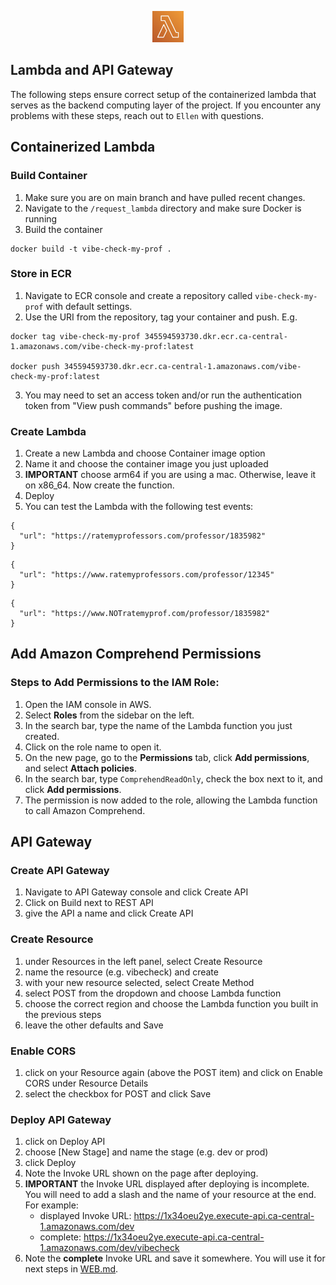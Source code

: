 <p align="center">
  <img src="https://github.com/Jonqora/VibeCheckMyProf/blob/main/scratch/image_files/lambda.png" width="50" height="50" />
</p> 

## Lambda and API Gateway

The following steps ensure correct setup of the containerized lambda that serves as the backend computing layer of the project. If you encounter any problems with these steps, reach out to `Ellen` with questions. 

## Containerized Lambda

### Build Container

1. Make sure you are on main branch and have pulled recent changes.
2. Navigate to the `/request_lambda` directory and make sure Docker is running
3. Build the container
```
docker build -t vibe-check-my-prof .
```

### Store in ECR
1. Navigate to ECR console and create a repository called `vibe-check-my-prof` with default settings.
2. Use the URI from the repository, tag your container and push. E.g.
```
docker tag vibe-check-my-prof 345594593730.dkr.ecr.ca-central-1.amazonaws.com/vibe-check-my-prof:latest

docker push 345594593730.dkr.ecr.ca-central-1.amazonaws.com/vibe-check-my-prof:latest
```
3. You may need to set an access token and/or run the authentication token from "View push commands" before pushing the image.

### Create Lambda
1. Create a new Lambda and choose Container image option
2. Name it and choose the container image you just uploaded
3. **IMPORTANT** choose arm64 if you are using a mac. Otherwise, leave it on x86_64. Now create the function.
3. Deploy
4. You can test the Lambda with the following test events:
```
{
  "url": "https://ratemyprofessors.com/professor/1835982"
}
```
```
{
  "url": "https://www.ratemyprofessors.com/professor/12345"
}
```
```
{
  "url": "https://www.NOTratemyprof.com/professor/1835982"
}
```

## Add Amazon Comprehend Permissions

### Steps to Add Permissions to the IAM Role:
1. Open the IAM console in AWS.
2. Select **Roles** from the sidebar on the left.
3. In the search bar, type the name of the Lambda function you just created.
4. Click on the role name to open it.
5. On the new page, go to the **Permissions** tab, click **Add permissions**, and select **Attach policies**.
6. In the search bar, type `ComprehendReadOnly`, check the box next to it, and click **Add permissions**.
7. The permission is now added to the role, allowing the Lambda function to call Amazon Comprehend.

## API Gateway

### Create API Gateway
1. Navigate to API Gateway console and click Create API
2. Click on Build next to REST API
3. give the API a name and click Create API

### Create Resource
1. under Resources in the left panel, select Create Resource
2. name the resource (e.g. vibecheck) and create
3. with your new resource selected, select Create Method
4. select POST from the dropdown and choose Lambda function
5. choose the correct region and choose the Lambda function you built in the previous steps
6. leave the other defaults and Save

### Enable CORS
1. click on your Resource again (above the POST item) and click on Enable CORS under Resource Details
2. select the checkbox for POST and click Save

### Deploy API Gateway
1. click on Deploy API
2. choose \[New Stage\] and name the stage (e.g. dev or prod)
3. click Deploy
4. Note the Invoke URL shown on the page after deploying.
5. **IMPORTANT** the Invoke URL displayed after deploying is incomplete. You will need to add a slash and the name of your resource at the end. For example:
    - displayed Invoke URL: https://1x34oeu2ye.execute-api.ca-central-1.amazonaws.com/dev
    - complete: https://1x34oeu2ye.execute-api.ca-central-1.amazonaws.com/dev/vibecheck
6. Note the **complete** Invoke URL and save it somewhere. You will use it for next steps in [WEB.md](WEB.md).
